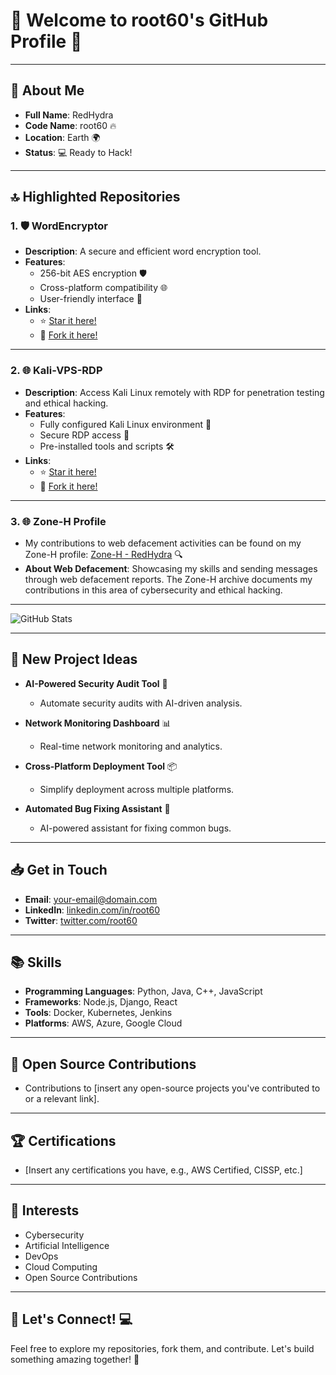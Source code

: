 # 🎉 Welcome to root60's GitHub Profile 🚀  

---  

## 🚀 About Me  

- **Full Name**: RedHydra 
- **Code Name**: root60 🔥  
- **Location**: Earth 🌍 
- **Status**: 💻 Ready to Hack!

---  

## 🔝 Highlighted Repositories  

### 1. 🛡️ WordEncryptor  
- **Description**: A secure and efficient word encryption tool.  
- **Features**:  
  - 256-bit AES encryption 🛡️  
  - Cross-platform compatibility 🌐  
  - User-friendly interface 🎨  
- **Links**:  
  - ⭐ [Star it here!](https://github.com/root60/WordEncryptor)  
  - 🍴 [Fork it here!](https://github.com/root60/WordEncryptor/fork)  

---  

### 2. 🌐 Kali-VPS-RDP  
- **Description**: Access Kali Linux remotely with RDP for penetration testing and ethical hacking.  
- **Features**:  
  - Fully configured Kali Linux environment 🔧  
  - Secure RDP access 🔑  
  - Pre-installed tools and scripts 🛠️  
- **Links**:  
  - ⭐ [Star it here!](https://github.com/root60/Kali-VPS-RDP)  
  - 🍴 [Fork it here!](https://github.com/root60/Kali-VPS-RDP/fork)  

---  

### 3. 🌐 Zone-H Profile  
- My contributions to web defacement activities can be found on my Zone-H profile: [Zone-H - RedHydra](https://www.zone-h.org/archive/notifier=RedHydra) 🔍  
- **About Web Defacement**: Showcasing my skills and sending messages through web defacement reports. The Zone-H archive documents my contributions in this area of cybersecurity and ethical hacking.  

---  

![GitHub Stats](https://github-readme-stats.vercel.app/api?username=root60&show_icons=true&theme=tokyonight)  

---  

## 🎯 New Project Ideas  

- **AI-Powered Security Audit Tool** 🤖  
  - Automate security audits with AI-driven analysis.  

- **Network Monitoring Dashboard** 📊  
  - Real-time network monitoring and analytics.  

- **Cross-Platform Deployment Tool** 📦  
  - Simplify deployment across multiple platforms.  

- **Automated Bug Fixing Assistant** 🛞️  
  - AI-powered assistant for fixing common bugs.  

---  

## 📥 Get in Touch  

- **Email**: [your-email@domain.com](mailto:your-email@domain.com)  
- **LinkedIn**: [linkedin.com/in/root60](https://linkedin.com/in/root60)  
- **Twitter**: [twitter.com/root60](https://twitter.com/root60)  

---  

## 📚 Skills  

- **Programming Languages**: Python, Java, C++, JavaScript  
- **Frameworks**: Node.js, Django, React  
- **Tools**: Docker, Kubernetes, Jenkins  
- **Platforms**: AWS, Azure, Google Cloud  

---  

## 🎉 Open Source Contributions  

- Contributions to [insert any open-source projects you've contributed to or a relevant link].  

---  

## 🏆 Certifications  

- [Insert any certifications you have, e.g., AWS Certified, CISSP, etc.]  

---  

## 🎯 Interests  

- Cybersecurity  
- Artificial Intelligence  
- DevOps  
- Cloud Computing  
- Open Source Contributions  

---  

## 🎉 Let's Connect! 💻  

Feel free to explore my repositories, fork them, and contribute. Let's build something amazing together! 🚀
